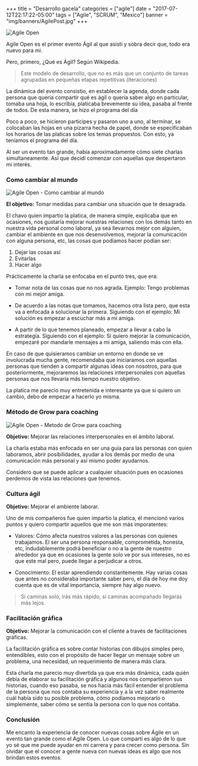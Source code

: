 +++
title = "Desarrollo gacela"
categories = ["agile"]
date = "2017-07-12T22:17:22-05:00"
tags = ["Agile", "SCRUM", "Mexico"]
banner = "img/banners/AgilePost.jpg"
+++

![Agile Open](../../img/post/agile_open/agile1.png)

Agile Open es el primer evento Ágil al que asistí y sobra decir que, todo era nuevo para mi.

Pero, primero, ¿Qué es Ágil? Según Wikipedia.

> Este modelo de desarrollo, que no es más que un conjunto de tareas agrupadas en pequeñas etapas repetitivas (iteraciones)

La dinámica del evento consistio, en establecer la agenda, donde cada persona que quería compartir  qué es ágil o quería saber algo en particular, tomaba una hoja, lo escribía, platicaba brevemente su idea, pasaba al frente de todos. De esta manera, se hizo el programa del día

Poco a poco, se hicieron participes y pasaron uno a uno, al terminar, se colocaban las hojas en una pizarra hecha de papel, donde se especificaban los horarios de las platicas sobre los temas propuestos. Con esto, ya teníamos el programa del día.

Al ser un evento tan grande, había aproximadamente cómo siete charlas simultaneamente. Así que decidí comenzar con aquellas que despertaron mi interés. 

### Como cambiar al mundo

![Agile Open - Como cambiar al mundo](../../img/post/agile_open/agile2.jpg)

**El objetivo:** Tomar medidas para cambiar una situación que te desagrada. 

El chavo quien impartio la platica, de manera simple, explicaba que en ocasiones, nos gustaría mejorar nuestras relaciones con los demás tanto en nuestra vida personal como laboral, ya sea llevarnos mejor con alguien, cambiar el ambiente en que nos desenvolvemos, mejorar la comunicación con alguna persona, etc, las cosas que podíamos hacer podían ser: 

1. Dejar las cosas así
2. Evitarlas
3. Hacer algo

Prácticamente la charla se enfocaba en el punto tres, que era:

*  Tomar nota de las cosas que no nos agrada. Ejemplo: Tengo problemas con mi mejor amiga.

*  De acuerdo a las notas que tomamos, hacemos otra lista pero, que esta va a enfocada a solucionar la primera. Siguiendo con el ejemplo:  Mi solución es empezar a escuchar más a mi amiga.

*  A partir de lo que tenemos planeado, empezar a llevar a cabo la estrategía. Siguiendo con el ejemplo: Si quiero mejorar la comunicación, empezaré por mandarle mensajes a mi amiga, saliendo más con ella.

En caso de que quisieramos cambiar un entorno en donde se ve involucrada mucha gente, recomendaba que iniciaramos con aquellas personas que tienden a compartir algunas ideas con nosotros, para que posteriormente, mejoraremos las relaciones interpersonales con aquellas  personas que nos llevaría más tiempo nuestro objetivo.

La platica me parecio muy entretenida e interesante ya que   si quiero un cambio, debo de empezar a hacerlo yo misma. 


### Método de Grow para coaching

![Agile Open - Metodo de Grow para coaching](../../img/post/agile_open/agile3.jpg)

**Objetivo:** Mejorar las relaciones interpersonales en el ámbito laboral.

La charla estaba más enfocada en ser una guía para las personas con quien laboramos, abrir posibilidades, ayudar a los demás por medio de una comunicación más personal y así mismo poder ayudarnos.

Considero que se puede aplicar a cualquier situación pues en ocasiones perdemos de vista las relaciones que tenemos.  

### Cultura ágil

**Objetivo:** Mejorar el ambiente laborar. 

Uno de mis compañeros fue quien impartio la platica, él mencionó varios puntos y quiero compartir aquellos que me son más imporatentes:

* Valores:  Cómo afecta nuestros valores a  las personas con quienes trabajamos. El ser una persona responsable, comprometida, honesta, etc, indudablemente podrá beneficiar o no a la gente de nuestro alrededor ya que en ocasiones la gente solo ve por sus intereses, no es que este mal pero, puede llegar a perjudicar a otros.

* Conocimiento: El estar aprendiendo constantemente. Hay varias cosas que antes no consideraba importante saber pero, el día de hoy me doy cuenta que es de vital importancia, siempre hay algo nuevo. 

> Si caminas solo, irás más rápido, si caminas acompañado llegarás más lejos. 

### Facilitación gráfica

**Objetivo:** Mejorar la comunicación con el cliente a través de facilitaciones gráficas.

La facilitación gráfica es sobre contar  historias con dibujos simples pero, entendibles, esto con el propósito de hacer llegar un mensaje sobre un problema, una necesidad, un requerimiento de manera más clara.

Esta charla me parecio muy divertida ya que era más dinámica, cada quién debía de elaborar su facilitación gráfica y algunos nos compartieron sus historias, cuando eso pasaba, se nos hacía más fácil entender el problema de la persona que nos contaba su experiencia y a la vez saber realmente cuál había sido su posible problema, cómo podíamos mejorarlo o simplemente, saber cómo se sentía la persona con lo que nos contaba. 


### Conclusión

Me encanto la experiencia de conocer nuevas cosas sobre Ágile en un evento tan grande como el Agile Open. Lo que compartí es algo de lo que yo sé que me puede ayudar en mi carrera y para crecer como persona. Sin olvidar que el conocer a gente nueva con nuevas ideas es algo que nos brindan estos eventos.

